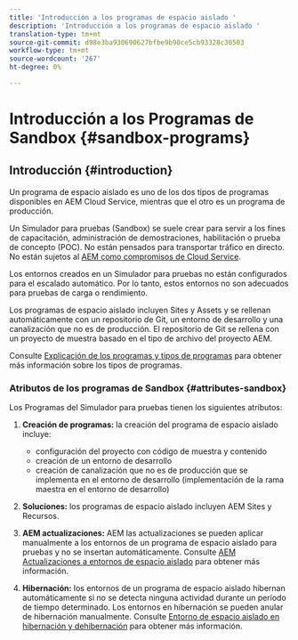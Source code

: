 ```yaml
---
title: 'Introducción a los programas de espacio aislado '
description: 'Introducción a los programas de espacio aislado '
translation-type: tm+mt
source-git-commit: d98e3ba930690627bfbe9b90ce5cb93328c30503
workflow-type: tm+mt
source-wordcount: '267'
ht-degree: 0%

---
```



# Introducción a los Programas de Sandbox {#sandbox-programs}

## Introducción {#introduction}

Un programa de espacio aislado es uno de los dos tipos de programas disponibles en AEM Cloud Service, mientras que el otro es un programa de producción.

Un Simulador para pruebas (Sandbox) se suele crear para servir a los fines de capacitación, administración de demostraciones, habilitación o prueba de concepto (POC). No están pensados para transportar tráfico en directo. No están sujetos al [AEM como compromisos de Cloud Service](https://www.adobe.com/legal/service-commitments.html).

Los entornos creados en un Simulador para pruebas no están configurados para el escalado automático. Por lo tanto, estos entornos no son adecuados para pruebas de carga o rendimiento.

Los programas de espacio aislado incluyen Sites y Assets y se rellenan automáticamente con un repositorio de Git, un entorno de desarrollo y una canalización que no es de producción.  El repositorio de Git se rellena con un proyecto de muestra basado en el tipo de archivo del proyecto AEM.

Consulte [Explicación de los programas y tipos de programas](/help/onboarding/getting-access-to-aem-in-cloud/understand-program-types.md) para obtener más información sobre los tipos de programas.

### Atributos de los programas de Sandbox {#attributes-sandbox}

Los Programas del Simulador para pruebas tienen los siguientes atributos:

1. **Creación de programas:**  la creación del programa de espacio aislado incluye:
   * configuración del proyecto con código de muestra y contenido
   * creación de un entorno de desarrollo
   * creación de canalización que no es de producción que se implementa en el entorno de desarrollo (implementación de la rama maestra en el entorno de desarrollo)

1. **Soluciones:** los programas de espacio aislado incluyen AEM Sites y Recursos.

1. **AEM actualizaciones:** AEM las actualizaciones se pueden aplicar manualmente a los entornos de un programa de espacio aislado para pruebas y no se insertan automáticamente.
Consulte [AEM Actualizaciones a entornos de espacio aislado](/help/onboarding/getting-access-to-aem-in-cloud/hibernating-de-hibernating-sandbox-environments.md#aem-updates-sandbox) para obtener más información.

1. **Hibernación:** los entornos de un programa de espacio aislado hibernan automáticamente si no se detecta ninguna actividad durante un período de tiempo determinado. Los entornos en hibernación se pueden anular de hibernación manualmente.
Consulte [Entorno de espacio aislado en hibernación y dehibernación](/help/onboarding/getting-access-to-aem-in-cloud/hibernating-de-hibernating-sandbox-environments.md) para obtener más información.